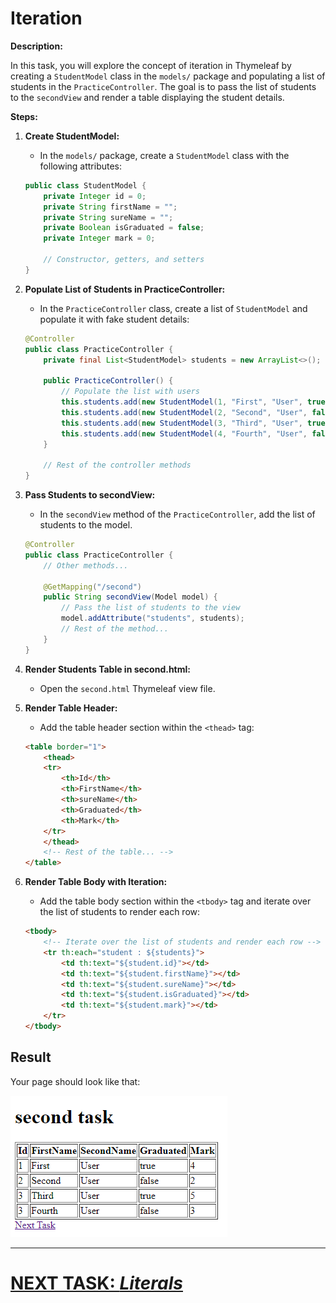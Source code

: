 # Iteration

**Description:**

In this task, you will explore the concept of iteration in Thymeleaf by creating a `StudentModel` class in the `models/` package and populating a list of students in the `PracticeController`. The goal is to pass the list of students to the `secondView` and render a table displaying the student details.

**Steps:**

1. **Create StudentModel:**
    - In the `models/` package, create a `StudentModel` class with the following attributes:

   ```java
   public class StudentModel {
       private Integer id = 0;
       private String firstName = "";
       private String sureName = "";
       private Boolean isGraduated = false;
       private Integer mark = 0;
   
       // Constructor, getters, and setters
   }
   ```

2. **Populate List of Students in PracticeController:**
    - In the `PracticeController` class, create a list of `StudentModel` and populate it with fake student details:

   ```java
   @Controller
   public class PracticeController {
       private final List<StudentModel> students = new ArrayList<>();
   
       public PracticeController() {
           // Populate the list with users
           this.students.add(new StudentModel(1, "First", "User", true, 4));
           this.students.add(new StudentModel(2, "Second", "User", false, 2));
           this.students.add(new StudentModel(3, "Third", "User", true, 5));
           this.students.add(new StudentModel(4, "Fourth", "User", false, 3));
       }
   
       // Rest of the controller methods
   }
   ```

3. **Pass Students to secondView:**
    - In the `secondView` method of the `PracticeController`, add the list of students to the model.

   ```java
   @Controller
   public class PracticeController {
       // Other methods...
   
       @GetMapping("/second")
       public String secondView(Model model) {
           // Pass the list of students to the view
           model.addAttribute("students", students);
           // Rest of the method...
       }
   }
   ```

4. **Render Students Table in second.html:**
    - Open the `second.html` Thymeleaf view file.

5. **Render Table Header:**
    - Add the table header section within the `<thead>` tag:

   ```html
   <table border="1">
       <thead>
       <tr>
           <th>Id</th>
           <th>FirstName</th>
           <th>sureName</th>
           <th>Graduated</th>
           <th>Mark</th>
       </tr>
       </thead>
       <!-- Rest of the table... -->
   </table>
   ```

6. **Render Table Body with Iteration:**
    - Add the table body section within the `<tbody>` tag and iterate over the list of students to render each row:

   ```html
   <tbody>
       <!-- Iterate over the list of students and render each row -->
       <tr th:each="student : ${students}">
           <td th:text="${student.id}"></td>
           <td th:text="${student.firstName}"></td>
           <td th:text="${student.sureName}"></td>
           <td th:text="${student.isGraduated}"></td>
           <td th:text="${student.mark}"></td>
       </tr>
   </tbody>
   ```

## Result
Your page should look like that:

![second-view.png](../../../srcs/thymeleaf/second-view.png)

---

# [NEXT TASK: *Literals*](literals.md)